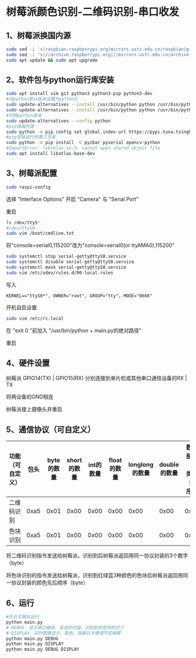 # 树莓派颜色识别-二维码识别-串口收发

## 1、树莓派换国内源

```bash
sudo sed -i 's|raspbian.raspberrypi.org|mirrors.ustc.edu.cn/raspbian|g' /etc/apt/sources.list
sudo sed -i 's|//archive.raspberrypi.org|//mirrors.ustc.edu.cn/archive.raspberrypi.org|g' /etc/apt/sources.list.d/raspi.list
sudo apt update && sudo apt upgrade
```

## 2、软件包与python运行库安装

```bash
sudo apt install vim git python3 python3-pip python3-dev
#将python默认版本设置为python3
sudo update-alternatives --install /usr/bin/python python /usr/bin/python2 1
sudo update-alternatives --install /usr/bin/python python /usr/bin/python3 2
#切换python版本
sudo update-alternatives --config python
#pip换国内源
sudo python -m pip config set global.index-url https://pypi.tuna.tsinghua.edu.cn/simple
#pip安装运行所需三方库
sudo python -m pip install -U pyzbar pyserial opencv-python
#ImportError: libcblas.so.3: cannot open shared object file
sudo apt install libatlas-base-dev
```

## 3、树莓派配置

```bash
sudo raspi-config
```

选择 "Interface Options" 开启 "Camera" 与 "Serial Port"

重启

```bash
ls /dev/ttyS*
#/dev/ttyS0
sudo vim /boot/cmdline.txt
```

将"console=serial0,115200"改为"console=serial0(or ttyAMA0),115200"

```bash
sudo systemctl stop serial-getty@ttyS0.service
sudo systemctl disable serial-getty@ttyS0.service
sudo systemctl mask serial-getty@ttyS0.service
sudo vim /etc/udev/rules.d/90-local.rules
```
写入

```
KERNEL=="ttyS0*", OWNER="root", GROUP="tty", MODE="0666" 
```

开机自启设置

```bash
sudo vim /etc/rc.local
```

在 "exit 0 "前加入 "/usr/bin/python + main.py的绝对路径"

重启

## 4、硬件设置

树莓派 GPIO14(TX) | GPIO15(RX) 分别连接到单片机或其他串口通信设备的RX | TX

将两设备的GND相连

树莓派接上摄像头并重启

## 5、通信协议（可自定义）

| 功能（可自定义） | 包头 | byte的数量 | short的数量 | int的数量 | float的数量 | longlong的数量 | double的数量 | 数据部分（按类型排序） | 检验和 | 包尾 |
| ---------------- | ---- | ---------- | ----------- | --------- | ----------- | -------------- | ------------ | ---------------------- | ------ | ---- |
| 二维码识别       | 0xa5 | 0x01       | 0x00        | 0x00      | 0x00        | 0x00           | 0x00         | 0x01                   | 0x02   | 0x5a |
| 色块识别         | 0xa5 | 0x01       | 0x00        | 0x00      | 0x00        | 0x00           | 0x00         | 0x02                   | 0x03   | 0x5a |

将二维码识别指令发送给树莓派，识别到后树莓派返回用同一协议封装的3个数字（byte）

将色块识别的指令发送给树莓派，识别到红绿蓝3种颜色的色块后树莓派返回用同一协议封装的颜色先后顺序（byte）

## 6、运行

```bash
#后台无输出运行
python main.py
# DEBUG：显示串口接收、发送的内容，识别到的色块的尺寸
# DISPLAY：实时图像显示、取色、观察以方便调节机械臂
python main.py DEBUG
python main.py DISPLAY
python main.py DEBUG DISPLAY
```

